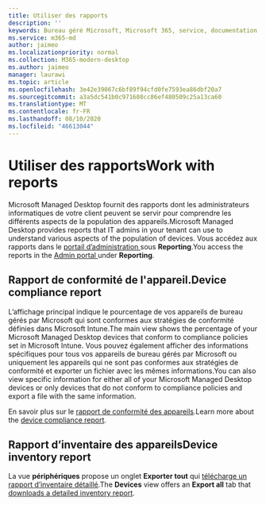 ```yaml
---
title: Utiliser des rapports
description: ''
keywords: Bureau géré Microsoft, Microsoft 365, service, documentation
ms.service: m365-md
author: jaimeo
ms.localizationpriority: normal
ms.collection: M365-modern-desktop
ms.author: jaimeo
manager: laurawi
ms.topic: article
ms.openlocfilehash: 3e42e39067c6bf89f94cfd0fe7593ea86dbf20a7
ms.sourcegitcommit: a3a5dc541b0c971608cc86ef480509c25a13ca60
ms.translationtype: MT
ms.contentlocale: fr-FR
ms.lasthandoff: 08/10/2020
ms.locfileid: "46613044"
---
```

# <a name="work-with-reports"></a><span data-ttu-id="192e1-103">Utiliser des rapports</span><span class="sxs-lookup"><span data-stu-id="192e1-103">Work with reports</span></span>

<span data-ttu-id="192e1-104">Microsoft Managed Desktop fournit des rapports dont les administrateurs informatiques de votre client peuvent se servir pour comprendre les différents aspects de la population des appareils.</span><span class="sxs-lookup"><span data-stu-id="192e1-104">Microsoft Managed Desktop provides reports that IT admins in your tenant can use to understand various aspects of the population of devices.</span></span> <span data-ttu-id="192e1-105">Vous accédez aux rapports dans le [portail d’administration ](https://aka.ms/mmdportal)sous **Reporting**.</span><span class="sxs-lookup"><span data-stu-id="192e1-105">You access the reports in the [Admin portal ](https://aka.ms/mmdportal)under **Reporting**.</span></span>


## <a name="device-compliance-report"></a><span data-ttu-id="192e1-106">Rapport de conformité de l'appareil.</span><span class="sxs-lookup"><span data-stu-id="192e1-106">Device compliance report</span></span>

<span data-ttu-id="192e1-107">L’affichage principal indique le pourcentage de vos appareils de bureau gérés par Microsoft qui sont conformes aux stratégies de conformité définies dans Microsoft Intune.</span><span class="sxs-lookup"><span data-stu-id="192e1-107">The main view shows the percentage of your Microsoft Managed Desktop devices that conform to compliance policies set in Microsoft Intune.</span></span> <span data-ttu-id="192e1-108">Vous pouvez également afficher des informations spécifiques pour tous vos appareils de bureau gérés par Microsoft ou uniquement les appareils qui ne sont pas conformes aux stratégies de conformité et exporter un fichier avec les mêmes informations.</span><span class="sxs-lookup"><span data-stu-id="192e1-108">You can also view specific information for either all of your Microsoft Managed Desktop devices or only devices that do not conform to compliance policies and export a file with the same information.</span></span>

<span data-ttu-id="192e1-109">En savoir plus sur le [rapport de conformité des appareils](device-compliance-report.md).</span><span class="sxs-lookup"><span data-stu-id="192e1-109">Learn more about the [device compliance report](device-compliance-report.md).</span></span>

## <a name="device-inventory-report"></a><span data-ttu-id="192e1-110">Rapport d’inventaire des appareils</span><span class="sxs-lookup"><span data-stu-id="192e1-110">Device inventory report</span></span>

<span data-ttu-id="192e1-111">La vue **périphériques** propose un onglet **Exporter tout** qui [télécharge un rapport d’inventaire détaillé](device-inventory-report.md).</span><span class="sxs-lookup"><span data-stu-id="192e1-111">The **Devices** view offers an **Export all** tab that [downloads a detailed inventory report](device-inventory-report.md).</span></span>